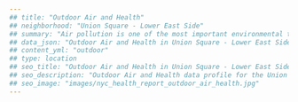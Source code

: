 ```yaml
---
## title: "Outdoor Air and Health"
## neighborhood: "Union Square - Lower East Side"
## summary: "Air pollution is one of the most important environmental threats to urban populations and while all people are exposed, pollutant emissions, levels of exposure, and population vulnerability vary across neighborhoods. Exposures to common air pollutants have been linked to respiratory and cardiovascular diseases, cancers, and premature deaths."
## data_json: "Outdoor Air and Health in Union Square - Lower East Side"
## content_yml: "outdoor"
## type: location
## seo_title: "Outdoor Air and Health in Union Square - Lower East Side"
## seo_description: "Outdoor Air and Health data profile for the Union Square - Lower East Side neighborhood of NYC."
## seo_image: "images/nyc_health_report_outdoor_air_health.jpg"
---
```

